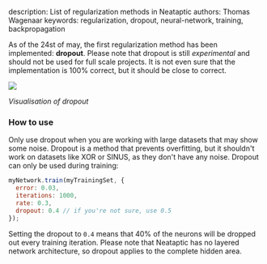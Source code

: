 description: List of regularization methods in Neataptic
authors: Thomas Wagenaar
keywords: regularization, dropout, neural-network, training, backpropagation

As of the 24st of may, the first regularization method has been implemented: **dropout**. Please note that dropout is still _experimental_ and should not be used for full scale projects. It is not even sure that the implementation is 100% correct, but it should be close to correct.

![](http://cs231n.github.io/assets/nn2/dropout.jpeg)

_Visualisation of dropout_

### How to use

Only use dropout when you are working with large datasets that may show some noise. Dropout is a method that prevents overfitting, but it shouldn't work on datasets like XOR or SINUS, as they don't have any noise. Dropout can only be used during training:

```javascript
myNetwork.train(myTrainingSet, {
  error: 0.03,
  iterations: 1000,
  rate: 0.3,
  dropout: 0.4 // if you're not sure, use 0.5
});
```

Setting the dropout to `0.4` means that 40% of the neurons will be dropped out every training iteration. Please note that Neataptic has no layered network architecture, so dropout applies to the complete hidden area.
